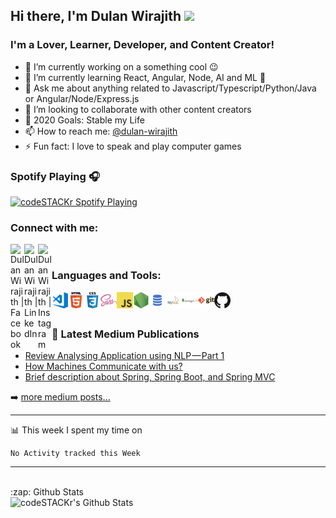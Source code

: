 ## Hi there, I'm Dulan Wirajith <img src="https://media.giphy.com/media/hvRJCLFzcasrR4ia7z/giphy.gif" width="25px">

<!-- [![Website](https://img.shields.io/website?label=codeSTACKr.com&style=for-the-badge&url=https%3A%2F%2Fcodestackr.com)](https://codestackr.com)
[![Twitter Follow](https://img.shields.io/twitter/follow/codeSTACKr?color=1DA1F2&logo=twitter&style=for-the-badge)](https://twitter.com/intent/follow?original_referer=https%3A%2F%2Fgithub.com%2FcodeSTACKr&screen_name=codeSTACKr) -->


### I'm a Lover, Learner, Developer, and Content Creator!

- 🔭 I’m currently working on a something cool 😉
- 🌱 I’m currently learning React, Angular, Node, AI and ML 🤣
- 💬 Ask me about anything related to Javascript/Typescript/Python/Java or Angular/Node/Express.js
- 👯 I’m looking to collaborate with other content creators
- 🥅 2020 Goals: Stable my Life
- 📫 How to reach me: [@dulan-wirajith][linkedin]
- ⚡ Fun fact: I love to speak and play computer games

### Spotify Playing 🎧
[<img src="https://now-playing-codestackr.vercel.app/api/spotify-playing" alt="codeSTACKr Spotify Playing" width="350" />](https://open.spotify.com/user/swyqyimdc12jajde4vpwd2x1b)

### Connect with me:

[<img align="left" alt="Dulan Wirajith | Facebook" width="22px" src="https://cdn.jsdelivr.net/npm/simple-icons@v3/icons/facebook.svg" />][facebook]
[<img align="left" alt="Dulan Wirajith | LinkedIn" width="22px" src="https://cdn.jsdelivr.net/npm/simple-icons@v3/icons/linkedin.svg" />][linkedin]
[<img align="left" alt="Dulan Wirajith | Instagram" width="22px" src="https://cdn.jsdelivr.net/npm/simple-icons@v3/icons/medium.svg" />][medium]

<br />

### Languages and Tools:

<img align="left" alt="Visual Studio Code" width="26px" src="https://raw.githubusercontent.com/github/explore/80688e429a7d4ef2fca1e82350fe8e3517d3494d/topics/visual-studio-code/visual-studio-code.png" />
<img align="left" alt="HTML5" width="26px" src="https://raw.githubusercontent.com/github/explore/80688e429a7d4ef2fca1e82350fe8e3517d3494d/topics/html/html.png" />
<img align="left" alt="CSS3" width="26px" src="https://raw.githubusercontent.com/github/explore/80688e429a7d4ef2fca1e82350fe8e3517d3494d/topics/css/css.png" />
<img align="left" alt="Sass" width="26px" src="https://raw.githubusercontent.com/github/explore/80688e429a7d4ef2fca1e82350fe8e3517d3494d/topics/sass/sass.png" />
<img align="left" alt="JavaScript" width="26px" src="https://raw.githubusercontent.com/github/explore/80688e429a7d4ef2fca1e82350fe8e3517d3494d/topics/javascript/javascript.png" />
<img align="left" alt="Node.js" width="26px" src="https://raw.githubusercontent.com/github/explore/80688e429a7d4ef2fca1e82350fe8e3517d3494d/topics/nodejs/nodejs.png" />
<img align="left" alt="SQL" width="26px" src="https://raw.githubusercontent.com/github/explore/80688e429a7d4ef2fca1e82350fe8e3517d3494d/topics/sql/sql.png" />
<img align="left" alt="MySQL" width="26px" src="https://raw.githubusercontent.com/github/explore/80688e429a7d4ef2fca1e82350fe8e3517d3494d/topics/mysql/mysql.png" />
<img align="left" alt="MongoDB" width="26px" src="https://raw.githubusercontent.com/github/explore/80688e429a7d4ef2fca1e82350fe8e3517d3494d/topics/mongodb/mongodb.png" />
<img align="left" alt="Git" width="26px" src="https://raw.githubusercontent.com/github/explore/80688e429a7d4ef2fca1e82350fe8e3517d3494d/topics/git/git.png" />
<img align="left" alt="GitHub" width="26px" src="https://raw.githubusercontent.com/github/explore/78df643247d429f6cc873026c0622819ad797942/topics/github/github.png" />

<br>
<br>


### 📕 Latest Medium Publications

<!-- BLOG-POST-LIST:START -->
- [Review Analysing Application using NLP — Part 1](https://medium.com/analytics-vidhya/review-analysing-application-using-nlp-part-1-98cb45bf1779?source=rss-c45521f34cc4------2)
- [How Machines Communicate with us?](https://chatbotslife.com/how-machines-communicate-with-us-78d7170c8199?source=rss-c45521f34cc4------2)
- [Brief description about Spring, Spring Boot, and Spring MVC](https://medium.com/@dulanwirajith/brief-description-about-spring-spring-boot-and-spring-mvc-e65ac973dd1e?source=rss-c45521f34cc4------2)
<!-- BLOG-POST-LIST:END -->

<!-- BLOG-POST-LIST:START -->
<!-- - [Review Analysing Application using NLP — Part 1](https://medium.com/analytics-vidhya/review-analysing-application-using-nlp-part-1-98cb45bf1779)
- [How Machines Communicate with us?](https://chatbotslife.com/how-machines-communicate-with-us-78d7170c8199)
- [Brief description about Spring, Spring Boot, and Spring MVC](https://medium.com/@dulanwirajith/brief-description-about-spring-spring-boot-and-spring-mvc-e65ac973dd1e) -->
<!-- BLOG-POST-LIST:END -->

➡️ [more medium posts...](https://medium.com/@dulanwirajith)

---
📊 This week I spent my time on

<!--START_SECTION:waka-->
```text
No Activity tracked this Week
```
<!--END_SECTION:waka-->
---
<br>
<summary>:zap: Github Stats</summary>

<img align="left" alt="codeSTACKr's Github Stats" src="https://github-readme-stats.codestackr.vercel.app/api?username=DulanWirajith&show_icons=true&hide_border=true" />



[facebook]: https://www.facebook.com/dulan.wirajith
[medium]: https://medium.com/@dulanwirajith
[linkedin]: https://www.linkedin.com/in/dulan-wirajith
